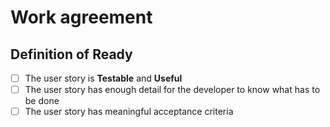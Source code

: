 # Work agreement

## Definition of Ready

- [ ] The user story is <b>Testable</b> and <b>Useful</b>
- [ ] The user story has enough detail for the developer to know what has to be done
- [ ] The user story has meaningful acceptance criteria 

##
